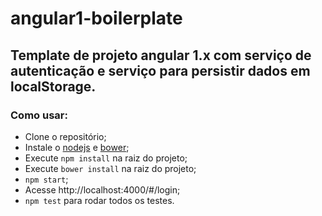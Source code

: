 # angular1-boilerplate

## Template de projeto angular 1.x com serviço de autenticação e serviço para persistir dados em localStorage.

### Como usar:

* Clone o repositório;
* Instale o [nodejs](https://nodejs.org/en/) e [bower](https://bower.io/);
* Execute ```npm install``` na raiz do projeto;
* Execute ```bower install``` na raiz do projeto;
* ```npm start```;
* Acesse http://localhost:4000/#/login;
* ```npm test``` para rodar todos os testes.
